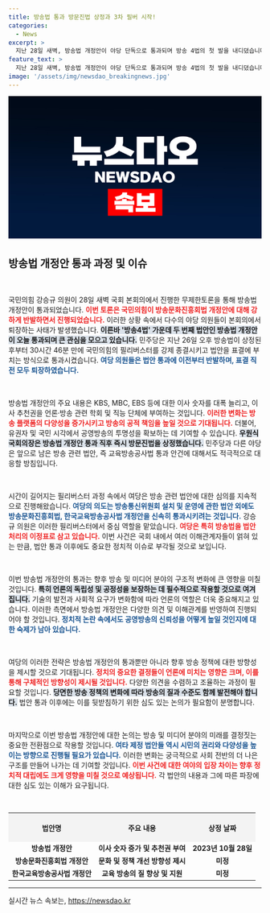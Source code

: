 ```yaml
---
title: 방송법 통과 방문진법 상정과 3차 필버 시작!
categories:
  - News
excerpt: >
  지난 28일 새벽, 방송법 개정안이 야당 단독으로 통과되며 방송 4법의 첫 발을 내디뎠습니다. 여당의 필리버스터에도 불구하고 189명의 찬성으로, 언론·방송 체계에 큰 변화를 예고하고 있습니다.
feature_text: >
  지난 28일 새벽, 방송법 개정안이 야당 단독으로 통과되며 방송 4법의 첫 발을 내디뎠습니다. 여당의 필리버스터에도 불구하고 189명의 찬성으로, 언론·방송 체계에 큰 변화를 예고하고 있습니다.
image: '/assets/img/newsdao_breakingnews.jpg'
---
```


<p><img src="/assets/img/newsdao_breakingnews.jpg" alt="pcversion 속보" /></p>

<h2 data-ke-size="size26">방송법 개정안 통과 과정 및 이슈</h2>

<p data-ke-size="size16">&nbsp;</p>

<p>국민의힘 강승규 의원이 28일 새벽 국회 본회의에서 진행한 무제한토론을 통해 방송법 개정안이 통과되었습니다. <b><span style="color: #ee2323;">이번 토론은 국민의힘이 방송문화진흥회법 개정안에 대해 강하게 반발하면서 진행되었습니다.</span></b> 이러한 상황 속에서 다수의 야당 의원들이 본회의에서 퇴장하는 사태가 발생했습니다. <b><span style="background-color: #21538527;">이른바 '방송4법' 가운데 두 번째 법안인 방송법 개정안이 오늘 통과되며 큰 관심을 모으고 있습니다.</span></b> 민주당은 지난 26일 오후 방송법이 상정된 후부터 30시간 46분 만에 국민의힘의 필리버스터를 강제 종결시키고 법안을 표결에 부치는 방식으로 통과시켰습니다. <b><span style="color: #1a5490;">여당 의원들은 법안 통과에 이전부터 반발하며, 표결 직전 모두 퇴장하였습니다.</span></b></p>

<p data-ke-size="size16">&nbsp;</p>

<p>방송법 개정안의 주요 내용은 KBS, MBC, EBS 등에 대한 이사 숫자를 대폭 늘리고, 이사 추천권을 언론·방송 관련 학회 및 직능 단체에 부여하는 것입니다. <b><span style="color: #ee2323;">이러한 변화는 방송 플랫폼의 다양성을 증가시키고 방송의 공적 책임을 높일 것으로 기대됩니다.</span></b> 더불어, 유권자 및 국민 시각에서 공영방송의 투명성을 확보하는 데 기여할 수 있습니다. <b><span style="background-color: #21538527;">우원식 국회의장은 방송법 개정안 통과 직후 즉시 방문진법을 상정했습니다.</span></b> 민주당과 다른 야당은 앞으로 남은 방송 관련 법안, 즉 교육방송공사법 통과 안건에 대해서도 적극적으로 대응할 방침입니다.</p>

<p data-ke-size="size16">&nbsp;</p>

<p>시간이 길어지는 필리버스터 과정 속에서 여당은 방송 관련 법안에 대한 심의를 지속적으로 진행해왔습니다. <b><span style="color: #1a5490;">여당의 의도는 방송통신위원회 설치 및 운영에 관한 법안 외에도 방송문화진흥회법, 한국교육방송공사법 개정안을 신속히 통과시키려는 것입니다.</span></b> 강승규 의원은 이러한 필리버스터에서 중심 역할을 맡았습니다. <b><span style="color: #ee2323;">여당은 특히 방송법을 법안 처리의 이정표로 삼고 있습니다.</span></b> 이번 사건은 국회 내에서 여러 이해관계자들이 얽혀 있는 만큼, 법안 통과 이후에도 중요한 정치적 이슈로 부각될 것으로 보입니다.</p>

<p data-ke-size="size16">&nbsp;</p>

<p>이번 방송법 개정안의 통과는 향후 방송 및 미디어 분야의 구조적 변화에 큰 영향을 미칠 것입니다. <b><span style="background-color: #21538527;">특히 언론의 독립성 및 공정성을 보장하는 데 필수적으로 작용할 것으로 여겨집니다.</span></b> 기술의 발전과 사회적 요구가 변화함에 따라 언론의 역할은 더욱 중요해지고 있습니다. 이러한 측면에서 방송법 개정안은 다양한 의견 및 이해관계를 반영하여 진행되어야 할 것입니다. <b><span style="color: #1a5490;">정치적 논란 속에서도 공영방송의 신뢰성을 어떻게 높일 것인지에 대한 숙제가 남아 있습니다.</span></b> </p>

<p data-ke-size="size16">&nbsp;</p>

<p>여당의 이러한 전략은 방송법 개정안의 통과뿐만 아니라 향후 방송 정책에 대한 방향성을 제시할 것으로 기대됩니다. <b><span style="color: #ee2323;">정치의 중요한 결정들이 언론에 미치는 영향은 크며, 이를 통해 구체적인 방향성이 제시될 것입니다.</span></b> 다양한 의견을 수렴하고 조율하는 과정이 필요할 것입니다. <b><span style="background-color: #21538527;">당면한 방송 정책의 변화에 따라 방송의 질과 수준도 함께 발전해야 합니다.</span></b> 법안 통과 이후에는 이를 뒷받침하기 위한 심도 있는 논의가 필요함이 분명합니다.</p>

<p data-ke-size="size16">&nbsp;</p>

<p>마지막으로 이번 방송법 개정안에 대한 논의는 방송 및 미디어 분야의 미래를 결정짓는 중요한 전환점으로 작용할 것입니다. <b><span style="color: #1a5490;">여타 제정 법안들 역시 시민의 권리와 다양성을 높이는 방향으로 진행될 필요가 있습니다.</span></b> 이러한 변화는 궁극적으로 사회 전반의 더 나은 구조를 만들어 나가는 데 기여할 것입니다. <b><span style="color: #ee2323;">이번 사건에 대한 여야의 입장 차이는 향후 정치적 대립에도 크게 영향을 미칠 것으로 예상됩니다.</span></b> 각 법안의 내용과 그에 따른 파장에 대한 심도 있는 이해가 요구됩니다. </p>

<p data-ke-size="size16">&nbsp;</p>

<table style="width: 100%;">
    <tr>
        <th style="text-align: center; height: 50px; background-color: #f3f3f3;"><b>법안명</b></th>
        <th style="text-align: center; height: 50px; background-color: #f3f3f3;"><b>주요 내용</b></th>
        <th style="text-align: center; height: 50px; background-color: #f3f3f3;"><b>상정 날짜</b></th>
    </tr>
    <tr>
        <td style="text-align: center; height: 17px;"><b>방송법 개정안</b></td>
        <td style="text-align: center; height: 17px;"><b>이사 숫자 증가 및 추천권 부여</b></td>
        <td style="text-align: center; height: 17px;"><b>2023년 10월 28일</b></td>
    </tr>
    <tr>
        <td style="text-align: center; height: 17px;"><b>방송문화진흥회법 개정안</b></td>
        <td style="text-align: center; height: 17px;"><b>문화 및 정책 개선 방향성 제시</b></td>
        <td style="text-align: center; height: 17px;"><b>미정</b></td>
    </tr>
    <tr>
        <td style="text-align: center; height: 17px;"><b>한국교육방송공사법 개정안</b></td>
        <td style="text-align: center; height: 17px;"><b>교육 방송의 질 향상 및 지원</b></td>
        <td style="text-align: center; height: 17px;"><b>미정</b></td>
    </tr>
</table>

<hr />
실시간 뉴스 속보는, <a href="https://newsdao.kr" rel="dofollow">https://newsdao.kr</a>



